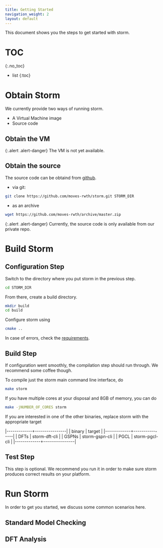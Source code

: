 ```yaml
---
title: Getting Started
navigation_weight: 2
layout: default
---
```


This document shows you the steps to get started with storm.

# TOC
 {:.no_toc}
- list
{:toc}

# Obtain Storm

We currently provide two ways of running storm. 

- A Virtual Machine image 
- Source code

## Obtain the VM

{:.alert .alert-danger} 
The VM is not yet available.

## Obtain the source

The source code can be obtaind from [github](https://github.com/moves-rwth/storm).

- via git:
```bash
git clone https://github.com/moves-rwth/storm.git STORM_DIR
```
-  as an archive
```bash
wget https://github.com/moves-rwth/archive/master.zip
````

{:.alert .alert-danger} 
Currently, the source code is only available from our private repo.


# Build Storm

## Configuration Step
Switch to the directory where you put storm in the previous step.

```bash
cd STORM_DIR
```

From there, create a build directory.

```bash
mkdir build
cd build
```

Configure storm using 

```bash
cmake ..
```


In case of errors, check the [requirements](documentation/requirements.html).

## Build Step

If configuration went smoothly, the compilation step should run through. We recommend some coffee though.

To compile just the storm main command line interface, do

```bash
make storm
```

If you have multiple cores at your disposal and 8GB of memory, you can do 

```bash
make -jNUMBER_OF_CORES storm
```

If you are interested in one of the other binaries, replace storm with the appropriate target

|-------------+----------------|
| binary      | target         |
|-------------+----------------|
| DFTs        | storm-dft-cli  |
| GSPNs       | storm-gspn-cli |
| PGCL        | storm-pgcl-cli |
|-------------+----------------| 


## Test Step

This step is optional. We recommend you run it in order to make sure storm produces correct results on your platform.


# Run Storm

In order to get you started, we discuss some common scenarios here.

## Standard Model Checking

## DFT Analysis




